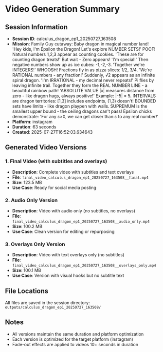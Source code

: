 # Video Generation Summary

## Session Information
- **Session ID**: calculus_dragon_ep1_20250727_163508
- **Mission**: Family Guy cutaway: Baby dragon in magical number land! 'Hey kids, I'm Epsilon the Dragon! Let's explore NUMBER SETS!' POOF! Natural numbers 1,2,3 appear as counting cookies. 'These are for counting dragon treats!' But wait - Zero appears! 'I'm special!' Then negative numbers show up as ice cubes: -1,-2,-3. 'Together we're INTEGERS!' WHOOSH! Fractions fly in as pizza slices: 1/2, 3/4. 'We're RATIONAL numbers - any fraction!' Suddenly, √2 appears as an infinite spiral dragon. 'I'm IRRATIONAL - my decimal never repeats!' Pi flies by leaving infinite trail. Together they form the REAL NUMBER LINE - a beautiful rainbow path! 'ABSOLUTE VALUE |x| measures distance from zero - like dragon hugs, always positive!' Example: |-5| = 5. INTERVALS are dragon territories: [1,3] includes endpoints, (1,3) doesn't! BOUNDED sets have limits - like dragon playpen with walls. SUPREMUM is the smallest upper bound - the ceiling dragons can't pass! Epsilon chicks demonstrate: 'For any ε>0, we can get closer than ε to any real number!'
- **Platform**: instagram
- **Duration**: 63 seconds
- **Created**: 2025-07-27T16:52:03.634643

## Generated Video Versions

### 1. Final Video (with subtitles and overlays)
- **Description**: Complete video with subtitles and text overlays
- **File**: `final_video_calculus_dragon_ep1_20250727_163508__final.mp4`
- **Size**: 123.5 MB
- **Use Case**: Ready for social media posting

### 2. Audio Only Version
- **Description**: Video with audio only (no subtitles, no overlays)
- **File**: `final_video_calculus_dragon_ep1_20250727_163508__audio_only.mp4`
- **Size**: 100.2 MB
- **Use Case**: Clean version for editing or repurposing

### 3. Overlays Only Version
- **Description**: Video with text overlays only (no subtitles)
- **File**: `final_video_calculus_dragon_ep1_20250727_163508__overlays_only.mp4`
- **Size**: 100.1 MB
- **Use Case**: Version with visual hooks but no subtitle text

## File Locations
All files are saved in the session directory: `outputs/calculus_dragon_ep1_20250727_163508/`

## Notes
- All versions maintain the same duration and platform optimization
- Each version is optimized for the target platform (instagram)
- Fade-out effects are applied to videos 10+ seconds in duration
